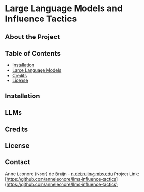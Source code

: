 # Large Language Models and Influence Tactics

## About the Project

## Table of Contents 

- [Installation](#installation)
- [Large Language Models](#LLMs)
- [Credits](#credits)
- [License](#license)

## Installation

## LLMs

## Credits

## License


## Contact
Anne Leonore (Noor) de Bruijn - n.debruijn@mbs.edu
Project Link: [https://github.com/anneleonore/llms-influence-tactics](https://github.com/anneleonore/llms-influence-tactics)
